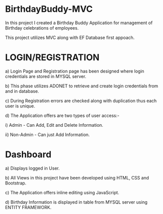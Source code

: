 # BirthdayBuddy-MVC

In this project I created a Birthday Buddy Application for management of Birthday celebrations of employees.

This project utilizes MVC along with EF Database first appoach.


# LOGIN/REGISTRATION 

a) Login Page and Registration page has been designed where login credentials are stored in MYSQL server.

b) This phase utilizes ADONET to retrieve and create login credentials from and in database.

c) During Registration errors are checked along with duplication thus each user is unique.

d) The Application offers are two types of user access:-

   i)  Admin - Can Add, Edit and Delete Information.
   
   ii) Non-Admin - Can just Add Information.
   
   
# Dashboard

a) Displays logged in User.

b) All Views in this project have been developed using HTML, CSS and Bootstrap.

c) The Application offers inline editing using JavaScript.

d) Birthday Information is displayed in table from MYSQL server using ENTITY FRAMEWORK.



 
